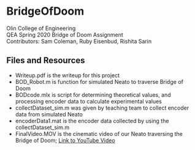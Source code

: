 # BridgeOfDoom
Olin College of Engineering   
QEA Spring 2020 Bridge of Doom Assignment    
Contributors: Sam Coleman, Ruby Eisenbud, Rishita Sarin   

## Files and Resources
* Writeup.pdf is the writeup for this project
* BOD_Robot.m is function for simulated Neato to traverse Bridge of Doom
* BODcode.mlx is script for determining theoretical values, and processing encoder data to calculate experimental values
* collectDataset_sim.m was given by teaching team to collect encoder data from simulated Neato
* encoderData1.mat is the encoder data collected by using the collectDataset_sim.m
* FinalVideo.MOV is the cinematic video of our Neato traversing the Bridge of Doom; [Link to YouTube Video](https://youtu.be/2RU99wvA-GM)
